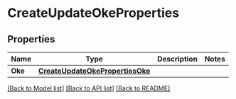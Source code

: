 # CreateUpdateOkeProperties

## Properties
Name | Type | Description | Notes
------------ | ------------- | ------------- | -------------
**Oke** | [**CreateUpdateOkePropertiesOke**](CreateUpdateOKEProperties_oke.md) |  | 

[[Back to Model list]](../README.md#documentation-for-models) [[Back to API list]](../README.md#documentation-for-api-endpoints) [[Back to README]](../README.md)


